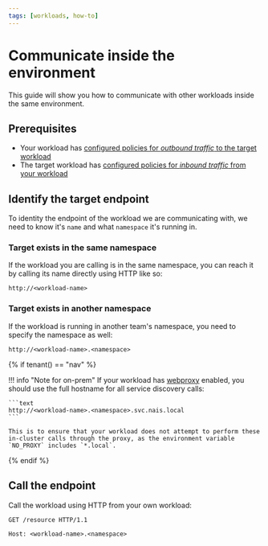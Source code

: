 ```yaml
---
tags: [workloads, how-to]
---
```


# Communicate inside the environment

This guide will show you how to communicate with other workloads inside the same environment.

## Prerequisites

- Your workload has [configured policies for _outbound traffic_ to the target workload](access-policies.md#outbound-access)
- The target workload has [configured policies for _inbound traffic_ from your workload](access-policies.md#inbound-access)

## Identify the target endpoint

To identity the endpoint of the workload we are communicating with, we need to know it's `name` and what `namespace` it's running in.

### Target exists in the same namespace

If the workload you are calling is in the same namespace, you can reach it by calling its name directly using HTTP like so:

```plaintext
http://<workload-name>
```

### Target exists in another namespace

If the workload is running in another team's namespace, you need to specify the namespace as well:

```plaintext
http://<workload-name>.<namespace>
```

{% if tenant() == "nav" %}

!!! info "Note for on-prem"
    If your workload has [webproxy](../application/reference/application-spec.md#webproxy) enabled, you should use the full hostname for all service discovery calls:

    ```text
    http://<workload-name>.<namespace>.svc.nais.local
    ```

    This is to ensure that your workload does not attempt to perform these in-cluster calls through the proxy, as the environment variable `NO_PROXY` includes `*.local`.

{% endif %}

## Call the endpoint

Call the workload using HTTP from your own workload:

```http
GET /resource HTTP/1.1

Host: <workload-name>.<namespace>
```
